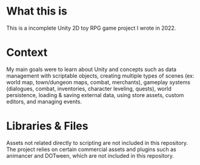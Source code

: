 # What this is
This is a incomplete Unity 2D toy RPG game project I wrote in 2022.

# Context
My main goals were to learn about Unity and concepts such as data management with scriptable objects, creating multiple types of scenes (ex: world map, town/dungeon maps, combat, merchants), gameplay systems (dialogues, combat, inventories, character leveling, quests), world persistence, loading & saving external data, using store assets, custom editors, and managing events.

# Libraries & Files
Assets not related directly to scripting are not included in this repository. The project relies on certain commercial assets and plugins such as animancer and DOTween, which are not included in this repository. 